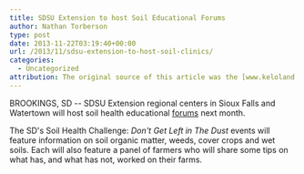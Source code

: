 ```yaml
---
title: SDSU Extension to host Soil Educational Forums
author: Nathan Torberson
type: post
date: 2013-11-22T03:19:40+00:00
url: /2013/11/sdsu-extension-to-host-soil-clinics/
categories:
  - Uncategorized
attribution: The original source of this article was the [www.keloland.com](www.keloland.com).
---
```


BROOKINGS, SD -- SDSU Extension regional centers in Sioux Falls and Watertown will host soil health educational
[forums][1] next month.

The SD's Soil Health Challenge: _Don't Get Left in The Dust_ events will feature information on soil organic matter,
weeds, cover crops and wet soils. Each will also feature a panel of farmers who will share some tips on what has, and
what has not, worked on their farms.

 [1]: http://www.keloland.com/newsdetail.cfm/sdsu-extension-hosting-soil-forums-next-month/?id=156339 "forums"
